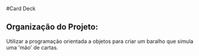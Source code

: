 #Card Deck 

## Organização do Projeto:

Utilizar a programação orientada a objetos para criar um baralho que simula uma 'mão' de cartas.
